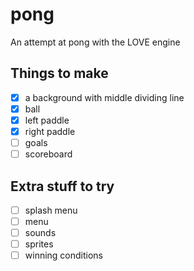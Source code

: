 # pong

An attempt at pong with the LOVE engine

## Things to make

* [x] a background with middle dividing line
* [x] ball
* [x] left paddle
* [x] right paddle
* [ ] goals
* [ ] scoreboard

## Extra stuff to try

* [ ] splash menu
* [ ] menu
* [ ] sounds
* [ ] sprites
* [ ] winning conditions
